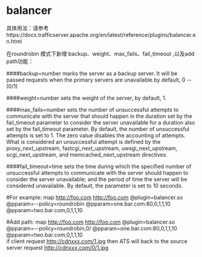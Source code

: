 # balancer
具体用法：请参考https://docs.trafficserver.apache.org/en/latest/reference/plugins/balancer.en.html 

在roundrobin 模式下新增 backup、weight、max_fails、fail_timeout ,以及add path功能：

####backup=number
    marks the server as a backup server. It will be passed requests when the primary servers are 
    unavailable.by default, 0    --(0/1)

####weight=number
    sets the weight of the server, by default, 1.

####max_fails=number
    sets the number of unsuccessful attempts to communicate with the server that should happen 
    in the duration set by the fail_timeout parameter to consider the server unavailable for 
    a duration also set by the fail_timeout parameter. By default, the number of unsuccessful
    attempts is set to 1. The zero value disables the accounting of attempts. What is considered
    an unsuccessful attempt is defined by the proxy_next_upstream, fastcgi_next_upstream, 
    uwsgi_next_upstream, scgi_next_upstream, and memcached_next_upstream directives.

####fail_timeout=time
    sets the time during which the specified number of unsuccessful attempts to communicate 
    with the server should happen to consider the server unavailable; and the period of time 
    the server will be considered unavailable. By default, the parameter is set to 10 seconds.
    
    
#For example:
 map http://foo.com http://foo.com  @plugin=balancer.so @pparam=--policy=roundrobin @pparam=one.bar.com:80,0,1,1,10 @pparam=two.bar.com,0,1,1,10
 
#Add path:
 map http://foo.com http://foo.com  @plugin=balancer.so @pparam=--policy=roundrobin,0/ @pparam=one.bar.com:80,0,1,1,10 @pparam=two.bar.com,0,1,1,10 <br />
 if client request http://cdnxxx.com/1.jpg then ATS will back to the source server request http://cdnxxx.com/0/1.jpg
